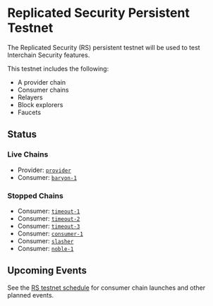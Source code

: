 # Replicated Security Persistent Testnet

The Replicated Security (RS) persistent testnet will be used to test Interchain Security features.

This testnet includes the following:
* A provider chain
* Consumer chains
* Relayers
* Block explorers
* Faucets

## Status

### Live Chains

* Provider: [`provider`](/replicated-security/provider/README.md)
* Consumer: [`baryon-1`](/replicated-security/baryon-1/README.md)

### Stopped Chains

* Consumer: [`timeout-1`](/replicated-security/timeout-1/README.md)
* Consumer: [`timeout-2`](/replicated-security/timeout-2/README.md)
* Consumer: [`timeout-3`](/replicated-security/timeout-3/README.md)
* Consumer: [`consumer-1`](/replicated-security/consumer-1/README.md)
* Consumer: [`slasher`](/replicated-security/slasher/README.md)
* Consumer: [`noble-1`](/replicated-security/noble-1/README.md)

## Upcoming Events

See the [RS testnet schedule](SCHEDULE.md) for consumer chain launches and other planned events.
